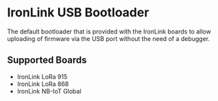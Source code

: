 # IronLink USB Bootloader
The default bootloader that is provided with the IronLink boards to allow uploading of firmware via the USB port without the need of a debugger.

## Supported Boards
* IronLink LoRa 915
* IronLink LoRa 868
* IronLink NB-IoT Global
